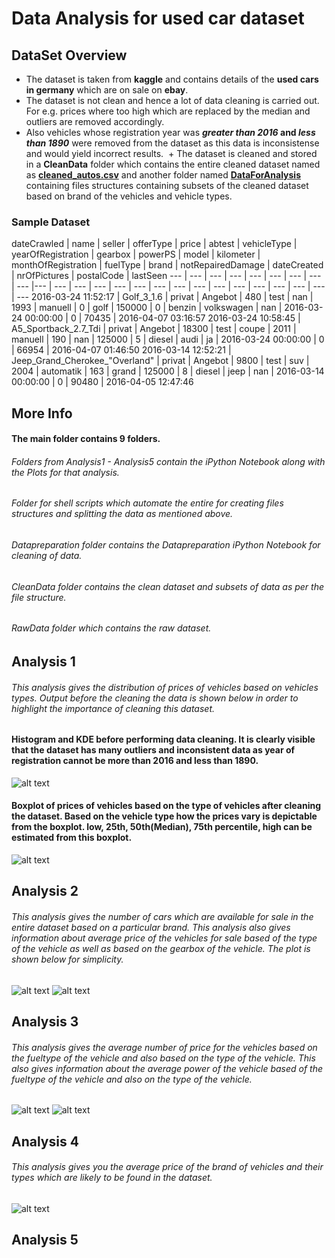 # Data Analysis for used car dataset
## DataSet Overview
  + The dataset is taken from **kaggle** and contains details of the **used cars in germany** which are on sale on **ebay**.
  + The dataset is not clean and hence a lot of data cleaning is carried out. For e.g. prices where too high which are      replaced by the median and outliers are removed accordingly. 
  + Also vehicles whose registration year was **_greater than 2016_ and _less than 1890_** were removed from the dataset as this data is inconsistense and would yield incorrect results.
  + The dataset is cleaned and stored in a **CleanData** folder which contains the entire cleaned dataset named as **[cleaned_autos.csv](https://github.com/ajaymache/DataAnalysisUsingPython/tree/master/DAUP-Project/CleanData/CleanedDataSet)** and another folder named **[DataForAnalysis](https://github.com/ajaymache/DataAnalysisUsingPython/tree/master/DAUP-Project/CleanData/DataForAnalysis)** containing files structures containing subsets of the cleaned dataset based on brand of the vehicles and vehicle types.  
  
### Sample Dataset
dateCrawled | name | seller | offerType | price | abtest | vehicleType | yearOfRegistration | gearbox | powerPS | model | kilometer | monthOfRegistration | fuelType | brand | notRepairedDamage | dateCreated | nrOfPictures | postalCode | lastSeen 
--- | --- | --- | --- | --- | --- | --- | --- | --- |--- | --- | --- | --- | --- | --- | --- | --- | --- | --- | --- | --- | --- | --- | --- | ---
2016-03-24 11:52:17 | Golf_3_1.6 | privat | Angebot | 480 | test | nan | 1993 | manuell | 0 | golf | 150000 | 0 | benzin | volkswagen | nan | 2016-03-24 00:00:00 | 0 | 70435 | 2016-04-07 03:16:57
2016-03-24 10:58:45 | A5_Sportback_2.7_Tdi | privat | Angebot | 18300 | test | coupe | 2011 | manuell | 190 | nan | 125000 | 5 | diesel | audi | ja | 2016-03-24 00:00:00 | 0 | 66954 | 2016-04-07 01:46:50
2016-03-14 12:52:21 | Jeep_Grand_Cherokee_"Overland" | privat | Angebot | 9800 | test | suv | 2004 | automatik | 163 | grand | 125000 | 8 | diesel | jeep | nan | 2016-03-14 00:00:00 | 0 | 90480 | 2016-04-05 12:47:46

## More Info
#### The main folder contains 9 folders.
###### Folders from Analysis1 - Analysis5 contain the iPython Notebook along with the Plots for that analysis.
###### Folder for shell scripts which automate the entire for creating files structures and splitting the data as mentioned above.
###### Datapreparation folder contains the Datapreparation iPython Notebook for cleaning of data.
###### CleanData folder contains the clean dataset and subsets of data as per the file structure.
###### RawData folder which contains the raw dataset.
## Analysis 1
###### This analysis gives the distribution of prices of vehicles based on vehicles types. Output before the cleaning the data is shown below in order to highlight the importance of cleaning this dataset.
#### Histogram and KDE before performing data cleaning. It is clearly visible that the dataset has many outliers and inconsistent data as year of registration cannot be more than 2016 and less than 1890.
![alt text](https://github.com/ajaymache/DataAnalysisUsingPython/blob/master/DAUP-Project/DataPreparation/Plots/vehicle-distribution.png "Logo Title Text 1")
#### Boxplot of prices of vehicles based on the type of vehicles after cleaning the dataset. Based on the vehicle type how the prices vary is depictable from the boxplot. low, 25th, 50th(Median), 75th percentile, high can be estimated from this boxplot.
![alt text](https://github.com/ajaymache/DataAnalysisUsingPython/blob/master/DAUP-Project/Analysis1/Plots/price-vehicleType-boxplot.png "Logo Title Text 1")
## Analysis 2
###### This analysis gives the number of cars which are available for sale in the entire dataset based on a particular brand. This analysis also gives information about average price of the vehicles for sale based of the type of the vehicle as well as based on the gearbox of the vehicle. The plot is shown below for simplicity.
![alt text](https://github.com/ajaymache/DataAnalysisUsingPython/blob/master/DAUP-Project/Analysis2/Plots/brand-vehicleCount.png "Logo Title Text 1")
![alt text](https://github.com/ajaymache/DataAnalysisUsingPython/blob/master/DAUP-Project/Analysis2/Plots/vehicletype-gearbox-price.png "Logo Title Text 1")
## Analysis 3
###### This analysis gives the average number of price for the vehicles based on the fueltype of the vehicle and also based on the type of the vehicle. This also gives information about the average power of the vehicle based of the fueltype of the vehicle and also on the type of the vehicle.
![alt text](https://github.com/ajaymache/DataAnalysisUsingPython/blob/master/DAUP-Project/Analysis3/Plots/vehicletype-fueltype-price.png "Logo Title Text 1")
![alt text](https://github.com/ajaymache/DataAnalysisUsingPython/blob/master/DAUP-Project/Analysis3/Plots/vehicletype-fueltype-power.png "Logo Title Text 1")
## Analysis 4
###### This analysis gives you the average price of the brand of vehicles and their types which are likely to be found in the dataset.
![alt text](https://github.com/ajaymache/DataAnalysisUsingPython/blob/master/DAUP-Project/Analysis4/Plots/heatmap-price-brand-vehicleType.png "Logo Title Text 1")
## Analysis 5
###### 







